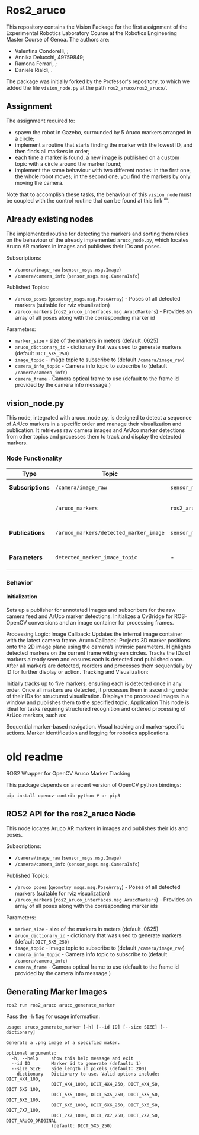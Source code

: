 # Ros2_aruco

This repository contains the Vision Package for the first assignment of the Experimental Robotics Laboratory Course at the Robotics Engineering Master Course of Genoa.
The authors are:
- Valentina Condorelli, ;
- Annika Delucchi, 49759849;
- Ramona Ferrari, ;
- Daniele Rialdi, .

The package was initially forked by the Professor's repository, to which we added the file `vision_node.py` at the path `ros2_aruco/ros2_aruco/`.

## Assignment
The assignment required to:
- spawn the robot in Gazebo, surrounded by 5 Aruco markers arranged in a circle;
- implement a routine that starts finding the marker with the lowest ID, and then finds all markers in order;
- each time a marker is found, a new image is published on a custom topic with a circle around the marker found;
- implement the same behaviour with two different nodes: in the first one, the whole robot moves; in the second one, you find the markers by only moving the camera.

Note that to accomplish these tasks, the behaviour of this `vision_node` must be coupled with the control routine that can be found at this link "".

## Already existing nodes
The implemented routine for detecting the markers and sorting them relies on the behaviour of the already implemented `aruco_node.py`, which locates Aruco AR markers in images and publishes their IDs and poses.

Subscriptions:
* `/camera/image_raw` (`sensor_msgs.msg.Image`)
* `/camera/camera_info` (`sensor_msgs.msg.CameraInfo`)

Published Topics:
* `/aruco_poses` (`geometry_msgs.msg.PoseArray`) - Poses of all detected markers (suitable for rviz visualization)
* `/aruco_markers` (`ros2_aruco_interfaces.msg.ArucoMarkers`) - Provides an array of all poses along with the corresponding marker id

Parameters:
* `marker_size` - size of the markers in meters (default .0625)
* `aruco_dictionary_id` - dictionary that was used to generate markers (default `DICT_5X5_250`)
* `image_topic` - image topic to subscribe to (default `/camera/image_raw`)
* `camera_info_topic` - Camera info topic to subscribe to (default `/camera/camera_info`)
* `camera_frame` - Camera optical frame to use (default to the frame id provided by the camera info message.)



## vision_node.py
This node, integrated with aruco_node.py, is designed to detect a sequence of ArUco markers in a specific order and manage their visualization and publication. It retrieves raw camera images and ArUco marker detections from other topics and processes them to track and display the detected markers.

### Node Functionality
| **Type**          | **Topic**                                | **Message Type**                       | **Description**                                                                 |
|--------------------|------------------------------------------|-----------------------------------------|---------------------------------------------------------------------------------|
| **Subscriptions**  | `/camera/image_raw`                     | `sensor_msgs/Image`                    | Captures the raw image feed from the camera.                                   |
|                    | `/aruco_markers`                        | `ros2_aruco_interfaces/ArucoMarkers`   | Receives the detected ArUco markers, including their IDs and poses, from `aruco_node.py`. |
| **Publications**   | `/aruco_markers/detected_marker_image`   | `sensor_msgs/Image`                    | Publishes an annotated image highlighting the detected ArUco marker to a custom topic for visualization. |
| **Parameters**     | `detected_marker_image_topic`           | -                                       | Specifies the custom topic to publish the detected marker image (default: `aruco_markers/detected_marker_image`). |


### Behavior
#### Initialization
Sets up a publisher for annotated images and subscribers for the raw camera feed and ArUco marker detections.
Initializes a CvBridge for ROS-OpenCV conversions and an image container for processing frames.

Processing Logic:
Image Callback: Updates the internal image container with the latest camera frame.
Aruco Callback:
Projects 3D marker positions onto the 2D image plane using the camera’s intrinsic parameters.
Highlights detected markers on the current frame with green circles.
Tracks the IDs of markers already seen and ensures each is detected and published once.
After all markers are detected, reorders and processes them sequentially by ID for further display or action.
Tracking and Visualization:

Initially tracks up to five markers, ensuring each is detected once in any order.
Once all markers are detected, it processes them in ascending order of their IDs for structured visualization.
Displays the processed images in a window and publishes them to the specified topic.
Application
This node is ideal for tasks requiring structured recognition and ordered processing of ArUco markers, such as:

Sequential marker-based navigation.
Visual tracking and marker-specific actions.
Marker identification and logging for robotics applications.

  







# old readme
ROS2 Wrapper for OpenCV Aruco Marker Tracking

This package depends on a recent version of OpenCV python bindings:

```
pip install opencv-contrib-python # or pip3
```

## ROS2 API for the ros2_aruco Node

This node locates Aruco AR markers in images and publishes their ids and poses.

Subscriptions:
* `/camera/image_raw` (`sensor_msgs.msg.Image`)
* `/camera/camera_info` (`sensor_msgs.msg.CameraInfo`)

Published Topics:
* `/aruco_poses` (`geometry_msgs.msg.PoseArray`) - Poses of all detected markers (suitable for rviz visualization)
* `/aruco_markers` (`ros2_aruco_interfaces.msg.ArucoMarkers`) - Provides an array of all poses along with the corresponding marker ids

Parameters:
* `marker_size` - size of the markers in meters (default .0625)
* `aruco_dictionary_id` - dictionary that was used to generate markers (default `DICT_5X5_250`)
* `image_topic` - image topic to subscribe to (default `/camera/image_raw`)
* `camera_info_topic` - Camera info topic to subscribe to (default `/camera/camera_info`)
* `camera_frame` - Camera optical frame to use (default to the frame id provided by the camera info message.)

## Generating Marker Images

```
ros2 run ros2_aruco aruco_generate_marker
```

Pass the `-h` flag for usage information: 

```
usage: aruco_generate_marker [-h] [--id ID] [--size SIZE] [--dictionary]

Generate a .png image of a specified maker.

optional arguments:
  -h, --help     show this help message and exit
  --id ID        Marker id to generate (default: 1)
  --size SIZE    Side length in pixels (default: 200)
  --dictionary   Dictionary to use. Valid options include: DICT_4X4_100,
                 DICT_4X4_1000, DICT_4X4_250, DICT_4X4_50, DICT_5X5_100,
                 DICT_5X5_1000, DICT_5X5_250, DICT_5X5_50, DICT_6X6_100,
                 DICT_6X6_1000, DICT_6X6_250, DICT_6X6_50, DICT_7X7_100,
                 DICT_7X7_1000, DICT_7X7_250, DICT_7X7_50, DICT_ARUCO_ORIGINAL
                 (default: DICT_5X5_250)
```
